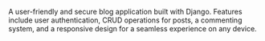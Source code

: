 A user-friendly and secure blog application built with Django. Features include user authentication, CRUD operations for posts, a commenting system, and a responsive design for a seamless experience on any device.
